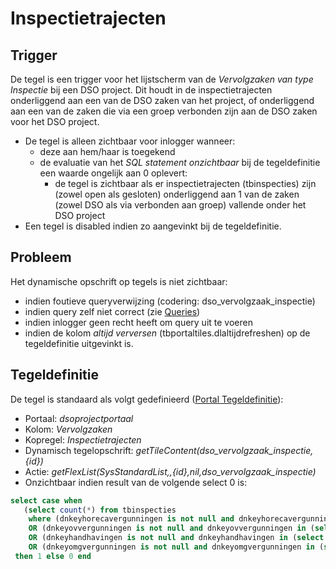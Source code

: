 # Inspectietrajecten

## Trigger

De tegel is een trigger voor het lijstscherm van de *Vervolgzaken van type Inspectie* bij een DSO project. Dit houdt in de inspectietrajecten onderliggend aan een van de DSO zaken van het project, of onderliggend aan een van de zaken die via een groep verbonden zijn aan de DSO zaken voor het DSO project.

  * De tegel is alleen zichtbaar voor inlogger wanneer:
    * deze aan hem/haar is toegekend
    * de evaluatie van het *SQL statement onzichtbaar* bij de tegeldefinitie een waarde ongelijk aan 0 oplevert:
      * de tegel is zichtbaar als er inspectietrajecten (tbinspecties) zijn (zowel open als gesloten) onderliggend aan 1 van de zaken (zowel DSO als via verbonden aan groep) vallende onder het DSO project
  * Een tegel is disabled indien zo aangevinkt bij de tegeldefinitie.

## Probleem

Het dynamische opschrift op tegels is niet zichtbaar:

  * indien foutieve queryverwijzing (codering: dso_vervolgzaak_inspectie)
  * indien query zelf niet correct (zie [Queries](/instellen_inrichten/queries.md))
  * indien inlogger geen recht heeft om query uit te voeren
  * indien de kolom *altijd verversen* (tbportaltiles.dlaltijdrefreshen) op de tegeldefinitie uitgevinkt is.

## Tegeldefinitie

De tegel is standaard als volgt gedefinieerd ([Portal Tegeldefinitie](/instellen_inrichten/portaldefinitie/portal_tegel.md)):

  *  Portaal: *dsoprojectportaal*
  *  Kolom: *Vervolgzaken*
  *  Kopregel: *Inspectietrajecten*
  *  Dynamisch tegelopschrift: *getTileContent(dso_vervolgzaak_inspectie,{id})*
  *  Actie: *getFlexList(SysStandardList,,{id},nil,dso_vervolgzaak_inspectie)*
  *  Onzichtbaar indien result van de volgende select 0 is:

```sql
select case when
   (select count(*) from tbinspecties
    where (dnkeyhorecavergunningen is not null and dnkeyhorecavergunningen in (select dnkey from tbhorecavergunningen where dnkeygroepvergunning in (select dnkeygroepvergunning from tbomgvergunning where dnkeydsoproject = {id})))
    OR (dnkeyovvergunningen is not null and dnkeyovvergunningen in (select dnkey from tbovvergunningen where dnkeytbgroepvergunning in (select dnkeygroepvergunning from tbomgvergunning where dnkeydsoproject = {id})))
    OR (dnkeyhandhavingen is not null and dnkeyhandhavingen in (select dnkey from tbhandhavingen where dnkeygroepvergunning in (select dnkeygroepvergunning from tbomgvergunning where dnkeydsoproject = {id})))
    OR (dnkeyomgvergunningen is not null and dnkeyomgvergunningen in (select dnkey from tbomgvergunning where dnkeygroepvergunning in (select dnkeygroepvergunning from tbomgvergunning where dnkeydsoproject = {id})))) >=1
 then 1 else 0 end
```

